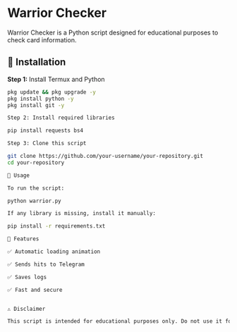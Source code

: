 # Warrior Checker

Warrior Checker is a Python script designed for educational purposes to check card information.

## 🔧 Installation

**Step 1:** Install Termux and Python  
```sh
pkg update && pkg upgrade -y
pkg install python -y
pkg install git -y

Step 2: Install required libraries

pip install requests bs4

Step 3: Clone this script

git clone https://github.com/your-username/your-repository.git
cd your-repository

🚀 Usage

To run the script:

python warrior.py

If any library is missing, install it manually:

pip install -r requirements.txt

📌 Features

✅ Automatic loading animation

✅ Sends hits to Telegram

✅ Saves logs

✅ Fast and secure


⚠️ Disclaimer

This script is intended for educational purposes only. Do not use it for any illegal or unethical activities.
